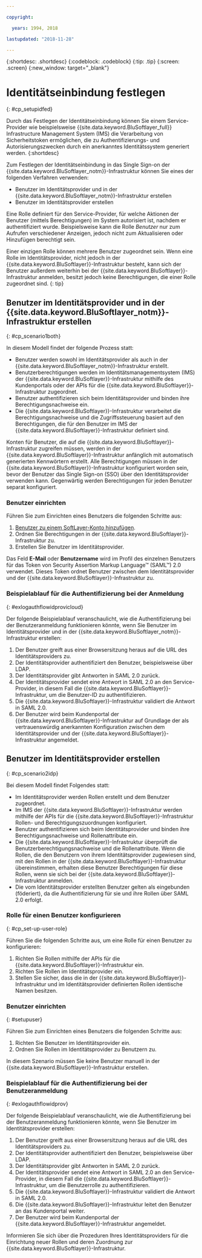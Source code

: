 ```yaml
---

copyright:

  years: 1994, 2018

lastupdated: "2018-11-28"

---
```


{:shortdesc: .shortdesc}
{:codeblock: .codeblock}
{:tip: .tip}
{:screen: .screen}
{:new_window: target="_blank"}

# Identitätseinbindung festlegen
{: #cp_setupidfed}

Durch das Festlegen der Identitätseinbindung können Sie einem Service-Provider wie beispielsweise {{site.data.keyword.BluSoftlayer_full}} Infrastructure Management System (IMS) die Verarbeitung von Sicherheitstoken ermöglichen, die zu Authentifizierungs- und Autorisierungszwecken durch ein anerkanntes Identitätssystem generiert werden.
{:shortdesc}

Zum Festlegen der Identitätseinbindung in das Single Sign-on der {{site.data.keyword.BluSoftlayer_notm}}-Infrastruktur können Sie eines der folgenden Verfahren verwenden:
* Benutzer im Identitätsprovider und in der {{site.data.keyword.BluSoftlayer_notm}}-Infrastruktur erstellen
* Benutzer im Identitätsprovider erstellen

Eine Rolle definiert für den Service-Provider, für welche Aktionen der Benutzer (mittels Berechtigungen) im System autorisiert ist, nachdem er authentifiziert wurde. Beispielsweise kann die Rolle *Benutzer* nur zum Aufrufen verschiedener Anzeigen, jedoch nicht zum Aktualisieren oder Hinzufügen berechtigt sein.

Einer einzigen Rolle können mehrere Benutzer zugeordnet sein. Wenn eine Rolle im Identitätsprovider, nicht jedoch in der {{site.data.keyword.BluSoftlayer}}-Infrastruktur besteht, kann sich der Benutzer außerdem weiterhin bei der {{site.data.keyword.BluSoftlayer}}-Infrastruktur anmelden, besitzt jedoch keine Berechtigungen, die einer Rolle zugeordnet sind.
{: tip}


## Benutzer im Identitätsprovider und in der {{site.data.keyword.BluSoftlayer_notm}}-Infrastruktur erstellen
{: #cp_scenario1both}

In diesem Modell findet der folgende Prozess statt:
* Benutzer werden sowohl im Identitätsprovider als auch in der {{site.data.keyword.BluSoftlayer_notm}}-Infrastruktur erstellt.
* Benutzerberechtigungen werden im Identitätsmanagementsystem (IMS) der {{site.data.keyword.BluSoftlayer}}-Infrastruktur mithilfe des Kundenportals oder der APIs für die {{site.data.keyword.BluSoftlayer}}-Infrastruktur zugeordnet.
* Benutzer authentifizieren sich beim Identitätsprovider und binden ihre Berechtigungsnachweise ein.
* Die {{site.data.keyword.BluSoftlayer}}-Infrastruktur verarbeitet die Berechtigungsnachweise und die Zugriffssteuerung basiert auf den Berechtigungen, die für den Benutzer im IMS der {{site.data.keyword.BluSoftlayer}}-Infrastruktur definiert sind.

Konten für Benutzer, die auf die {{site.data.keyword.BluSoftlayer}}-Infrastruktur zugreifen müssen, werden in der {{site.data.keyword.BluSoftlayer}}-Infrastruktur anfänglich mit automatisch generierten Kennwörtern erstellt. Alle Berechtigungen müssen in der {{site.data.keyword.BluSoftlayer}}-Infrastruktur konfiguriert worden sein, bevor der Benutzer das Single Sign-on (SSO) über den Identitätsprovider verwenden kann. Gegenwärtig werden Berechtigungen für jeden Benutzer separat konfiguriert.

### Benutzer einrichten
Führen Sie zum Einrichten eines Benutzers die folgenden Schritte aus:

1. [Benutzer zu einem SoftLayer-Konto hinzufügen](/docs/customer-portal/cpmanacctadduser.html#customerportal_addusertocpacct).
2. Ordnen Sie Berechtigungen in der {{site.data.keyword.BluSoftlayer}}-Infrastruktur zu.
3. Erstellen Sie Benutzer im Identitätsprovider.

Das Feld **E-Mail** oder **Benutzername** wird im Profil des einzelnen Benutzers für das Token von Security Assertion Markup Language&trade; (SAML&trade;) 2.0 verwendet. Dieses Token ordnet Benutzer zwischen dem Identitätsprovider und der {{site.data.keyword.BluSoftlayer}}-Infrastruktur zu.

### Beispielablauf für die Authentifizierung bei der Anmeldung
{: #exlogauthflowidprovicloud}

Der folgende Beispielablauf veranschaulicht, wie die Authentifizierung bei der Benutzeranmeldung funktionieren könnte, wenn Sie Benutzer im Identitätsprovider und in der {{site.data.keyword.BluSoftlayer_notm}}-Infrastruktur erstellen:
1. Der Benutzer greift aus einer Browsersitzung heraus auf die URL des Identitätsproviders zu.
2. Der Identitätsprovider authentifiziert den Benutzer, beispielsweise über LDAP.
3. Der Identitätsprovider gibt Antworten in SAML 2.0 zurück.
4. Der Identitätsprovider sendet eine Antwort in SAML 2.0 an den Service-Provider, in diesem Fall die {{site.data.keyword.BluSoftlayer}}-Infrastruktur, um die Benutzer-ID zu authentifizieren.
5. Die {{site.data.keyword.BluSoftlayer}}-Infrastruktur validiert die Antwort in SAML 2.0.
6. Der Benutzer wird beim Kundenportal der {{site.data.keyword.BluSoftlayer}}-Infrastruktur auf Grundlage der als vertrauenswürdig anerkannten Konfiguration zwischen dem Identitätsprovider und der {{site.data.keyword.BluSoftlayer}}-Infrastruktur angemeldet.


## Benutzer im Identitätsprovider erstellen
{: #cp_scenario2idp}

Bei diesem Modell findet Folgendes statt:
* Im Identitätsprovider werden Rollen erstellt und dem Benutzer zugeordnet.
* Im IMS der {{site.data.keyword.BluSoftlayer}}-Infrastruktur werden mithilfe der APIs für die {{site.data.keyword.BluSoftlayer}}-Infrastruktur Rollen- und Berechtigungszuordnungen konfiguriert.
* Benutzer authentifizieren sich beim Identitätsprovider und binden ihre Berechtigungsnachweise und Rollenattribute ein.
* Die {{site.data.keyword.BluSoftlayer}}-Infrastruktur überprüft die Benutzerberechtigungsnachweise und die Rollenattribute. Wenn die Rollen, die den Benutzern von ihrem Identitätsprovider zugewiesen sind, mit den Rollen in der {{site.data.keyword.BluSoftlayer}}-Infrastruktur übereinstimmen, erhalten diese Benutzer Berechtigungen für diese Rollen, wenn sie sich bei der {{site.data.keyword.BluSoftlayer}}-Infrastruktur anmelden.
* Die vom Identitätsprovider erstellten Benutzer gelten als eingebunden (föderiert), da die Authentifizierung für sie und ihre Rollen über SAML 2.0 erfolgt.

### Rolle für einen Benutzer konfigurieren
{: #cp_set-up-user-role}

Führen Sie die folgenden Schritte aus, um eine Rolle für einen Benutzer zu konfigurieren:

1. Richten Sie Rollen mithilfe der APIs für die {{site.data.keyword.BluSoftlayer}}-Infrastruktur ein.
2. Richten Sie Rollen im Identitätsprovider ein.
3. Stellen Sie sicher, dass die in der {{site.data.keyword.BluSoftlayer}}-Infrastruktur und im Identitätsprovider definierten Rollen identische Namen besitzen.

### Benutzer einrichten
{: #setupuser}

Führen Sie zum Einrichten eines Benutzers die folgenden Schritte aus:

1. Richten Sie Benutzer im Identitätsprovider ein.
2. Ordnen Sie Rollen im Identitätsprovider zu Benutzern zu.

In diesem Szenario müssen Sie keine Benutzer manuell in der {{site.data.keyword.BluSoftlayer}}-Infrastruktur erstellen.

### Beispielablauf für die Authentifizierung bei der Benutzeranmeldung
{: #exlogauthflowidprov}

Der folgende Beispielablauf veranschaulicht, wie die Authentifizierung bei der Benutzeranmeldung funktionieren könnte, wenn Sie Benutzer im Identitätsprovider erstellen:
1. Der Benutzer greift aus einer Browsersitzung heraus auf die URL des Identitätsproviders zu.
2. Der Identitätsprovider authentifiziert den Benutzer, beispielsweise über LDAP.
3. Der Identitätsprovider gibt Antworten in SAML 2.0 zurück.
4. Der Identitätsprovider sendet eine Antwort in SAML 2.0 an den Service-Provider, in diesem Fall die {{site.data.keyword.BluSoftlayer}}-Infrastruktur, um die Benutzerrolle zu authentifizieren.
5. Die {{site.data.keyword.BluSoftlayer}}-Infrastruktur validiert die Antwort in SAML 2.0.
6. Die {{site.data.keyword.BluSoftlayer}}-Infrastruktur leitet den Benutzer an das Kundenportal weiter.
7. Der Benutzer wird beim Kundenportal der {{site.data.keyword.BluSoftlayer}}-Infrastruktur angemeldet.

Informieren Sie sich über die Prozeduren Ihres Identitätsproviders für die Einrichtung neuer Rollen und deren Zuordnung zur {{site.data.keyword.BluSoftlayer}}-Infrastruktur.
